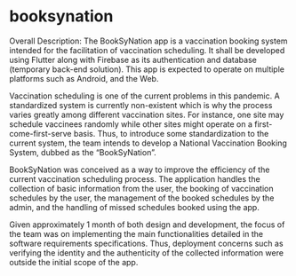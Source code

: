 # booksynation

Overall Description:
The BookSyNation app is a vaccination booking system intended for the facilitation of vaccination scheduling. It shall be developed using Flutter along with Firebase as its authentication and database (temporary back-end solution). This app is expected to operate on multiple platforms such as Android, and the Web. 

Vaccination scheduling is one of the current problems in this pandemic. A standardized system is currently non-existent which is why the process varies greatly among different vaccination sites. For instance, one site may schedule vaccinees randomly while other sites might operate on a first-come-first-serve basis. Thus, to introduce some standardization to the current system, the team intends to develop a National Vaccination Booking System, dubbed as the “BookSyNation”. 

BookSyNation was conceived as a way to improve the efficiency of the current vaccination scheduling process. The application handles the collection of basic information from the user, the booking of vaccination schedules by the user, the management of the booked schedules by the admin, and the handling of missed schedules booked using the app. 

Given approximately 1 month of both design and development, the focus of the team was on implementing the main functionalities detailed in the software requirements specifications. Thus, deployment concerns such as verifying the identity and the authenticity of the collected information were outside the initial scope of the app.

